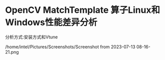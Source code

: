 # OpenCV MatchTemplate 算子Linux和Windows性能差异分析
分析方式:安装方式和Vtune

/home/intel/Pictures/Screenshots/Screenshot from 2023-07-13 08-16-21.png
